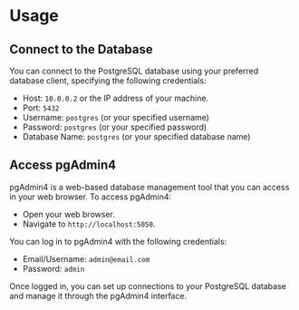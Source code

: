 # Usage

## Connect to the Database

You can connect to the PostgreSQL database using your preferred database client, specifying the following credentials:

- Host: `10.0.0.2` or the IP address of your machine.
- Port: `5432`
- Username: `postgres` (or your specified username)
- Password: `postgres` (or your specified password)
- Database Name: `postgres` (or your specified database name)

## Access pgAdmin4

pgAdmin4 is a web-based database management tool that you can access in your web browser. To access pgAdmin4:

- Open your web browser.
- Navigate to `http://localhost:5050`.

You can log in to pgAdmin4 with the following credentials:

- Email/Username: `admin@email.com`
- Password: `admin`

Once logged in, you can set up connections to your PostgreSQL database and manage it through the pgAdmin4 interface.
